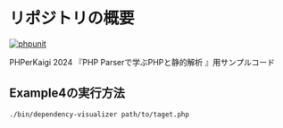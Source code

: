 # リポジトリの概要
[![phpunit](https://github.com/hirokinoue/phperkaigi-2024/actions/workflows/phpunit.yml/badge.svg)](https://github.com/hirokinoue/phperkaigi-2024/actions/workflows/phpunit.yml)

PHPerKaigi 2024
『PHP Parserで学ぶPHPと静的解析 』用サンプルコード

## Example4の実行方法
```
./bin/dependency-visualizer path/to/taget.php
```
